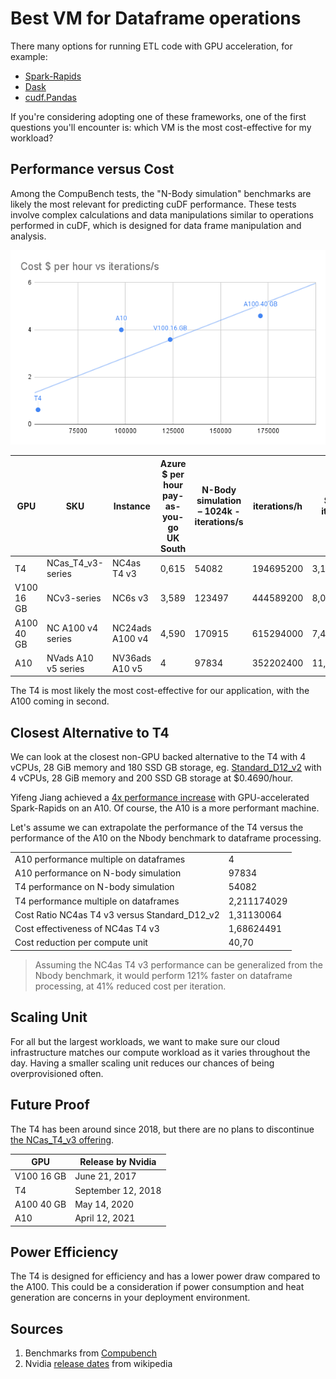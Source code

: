 # Best VM for Dataframe operations

There many options for running ETL code with GPU acceleration, for example:
- [Spark-Rapids](https://nvidia.github.io/spark-rapids/)
- [Dask](https://docs.dask.org/en/stable/)
- [cudf.Pandas](https://rapids.ai/cudf-pandas/)

If you're considering adopting one of these frameworks, one of the first questions you'll encounter is: which VM is the most cost-effective for my workload?

## Performance versus Cost

Among the CompuBench tests, the "N-Body simulation" benchmarks are likely the most relevant for predicting cuDF performance. These tests involve complex calculations and data manipulations similar to operations performed in cuDF, which is designed for data frame manipulation and analysis. 


![](./img/gpu-cost-vs-performance-nbody.png)

| GPU        | SKU                 | Instance        | Azure $ per hour pay-as-you-go UK South | N-Body simulation – 1024k - iterations/s | iterations/h | $/billion iterations | 
|------------|---------------------|-----------------|-----------------------------------------|-----------------------------------------|--------------|----------------------|
| T4         | NCas_T4_v3-series   | NC4as T4 v3     |                                   0,615 |                                   54082 |    194695200 |          3,158783576 | 
| V100 16 GB | NCv3-series         | NC6s v3         |                                   3,589 |                                  123497 |    444589200 |          8,072620747 |    
| A100 40 GB | NC A100 v4 series   | NC24ads A100 v4 |                                   4,590 |                                  170915 |    615294000 |          7,459848463 |    
| A10        | NVads A10 v5 series | NV36ads A10 v5  |                                       4 |                                   97834 |    352202400 |          11,35710603 |

The T4 is most likely the most cost-effective for our application, with the A100 coming in second.

## Closest Alternative to T4

We can look at the closest non-GPU backed alternative to the T4 with 4 vCPUs, 28 GiB memory and 180 SSD GB storage, eg. [Standard_D12_v2](https://learn.microsoft.com/nl-nl/azure/virtual-machines/dv2-dsv2-series-memory) with 4 vCPUs, 28 GiB memory and 200 SSD GB storage at $0.4690/hour. 

Yifeng Jiang achieved a [4x performance increase](https://uprush.medium.com/accelerating-apache-spark-with-rapids-on-gpu-27b2b8a77344) with GPU-accelerated Spark-Rapids on an A10. 
Of course, the A10 is a more performant machine.

Let's assume we can extrapolate the performance of the T4 versus the performance of the A10 on the Nbody benchmark to dataframe processing.

|                                               |             |
|-----------------------------------------------|-------------|
| A10 performance multiple on dataframes        |           4 |
| A10 performance on N-body simulation          |       97834 |
| T4 performance on N-body simulation           |       54082 |
| T4 performance multiple on dataframes         | 2,211174029 |
| Cost Ratio NC4as T4 v3 versus Standard_D12_v2 |  1,31130064 |
| Cost effectiveness of NC4as T4 v3             |  1,68624491 |
| Cost reduction per compute unit               |       40,70 |

> Assuming the NC4as T4 v3 performance can be generalized from the Nbody benchmark, it would perform 121% faster on dataframe processing, at 41% reduced cost per iteration.

## Scaling Unit

For all but the largest workloads, we want to make sure our cloud infrastructure matches our compute workload as it varies throughout the day. Having a smaller scaling unit reduces our chances of being overprovisioned often.

## Future Proof

The T4 has been around since 2018, but there are no plans to discontinue [the NCas_T4_v3 offering](https://learn.microsoft.com/en-us/azure/virtual-machines/nct4-v3-series).

| GPU        | Release by Nvidia  |
|------------|--------------------|
| V100 16 GB | June 21, 2017      |
| T4         | September 12, 2018 |
| A100 40 GB | May 14, 2020       |
| A10        | April 12, 2021     |

## Power Efficiency

The T4 is designed for efficiency and has a lower power draw compared to the A100. This could be a consideration if power consumption and heat generation are concerns in your deployment environment.

## Sources

1. Benchmarks from [Compubench](https://compubench.com)
1. Nvidia [release dates](https://en.wikipedia.org/wiki/List_of_Nvidia_graphics_processing_units) from wikipedia